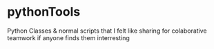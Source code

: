 # pythonTools
Python Classes &amp; normal scripts that I felt like sharing for colaborative teamwork if anyone finds them interresting
